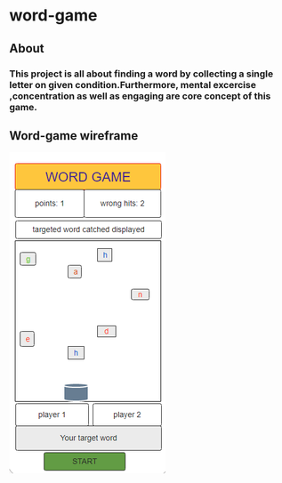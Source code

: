 # word-game


<!-- core concept -->
## About
### This project is all about finding a word by collecting a single letter on given condition.Furthermore, mental excercise ,concentration as well as engaging are core concept of this game.



<!-- project Wiregrames -->
## Word-game wireframe
![wireframes for word game](pics/wordgame1.png)



<!-- user story -->

